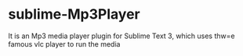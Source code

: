 # sublime-Mp3Player
It is an Mp3 media player plugin for Sublime Text 3, which uses thw=e famous vlc player to run the media
